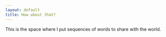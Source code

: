 ```yaml
---
layout: default
title: How about that?
---
```


This is the space where I put sequences of words to share with the world.